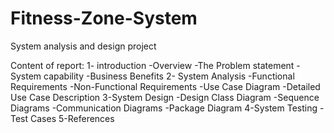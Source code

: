 # Fitness-Zone-System
System analysis and design project

Content of report:
1- introduction 
-Overview
-The Problem statement
-System capability
-Business Benefits
2- System Analysis 
-Functional Requirements
-Non-Functional Requirements
-Use Case Diagram 
-Detailed Use Case Description 
3-System Design 
-Design Class Diagram 
-Sequence Diagrams
-Communication Diagrams
-Package Diagram
4-System Testing
-Test Cases
5-References
